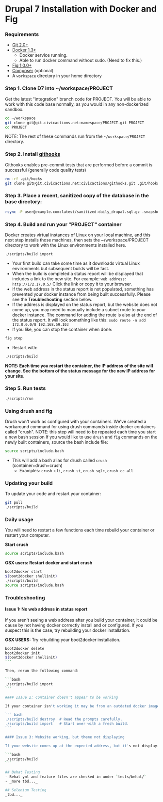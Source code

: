 # Drupal 7 Installation with Docker and Fig

### Requirements
- [Git 2.0+](http://git-scm.com/book/en/v2/Getting-Started-Installing-Git)
- [Docker 1.3+](https://docs.docker.com/installation/)
  - Docker service running.
  - Able to run docker command without sudo. (Need to fix this.)
- [Fig 1.0.0+](http://www.fig.sh/install.html)
- [Composer](https://getcomposer.org/) (optional)
- A `workspace` directory in your home directory

### Step 1. Clone D7 into ~/workspace/PROJECT
Get the latest "integration" branch code for PROJECT. You will be able to work with this code base normally, as you would in any non-dockerized sandbox.

``` bash
cd ~/workspace
git clone git@git.civicactions.net:namespace/PROJECT.git PROJECT
cd PROJECT
```
NOTE: The rest of these commands run from the `~/workspace/PROJECT` directory.

### Step 2. Install [githooks](https://git.civicactions.net/civicactions/githooks/tree/master)

Githooks enables pre-commit tests that are performed before a commit is successful (generally code quality tests)

``` bash
rm -rf .git/hooks
git clone git@git.civicactions.net:civicactions/githooks.git .git/hooks
```

### Step 3. Place a recent, sanitized copy of the database in the base directory:

``` bash
rsync -P user@example.com:latest/sanitized-daily_drupal.sql.gz .snapshot.sql.gz
```

### Step 4. Build and run your "PROJECT" container

Docker creates virtual instances of Linux on your local machine, and this next step installs those machines, then sets the ~/workspace/PROJECT directory to work with the Linux environments installed here.

``` bash
./scripts/build import
```

- Your first build can take some time as it downloads virtual Linux environments but subsequent builds will be fast.
- When the build is completed a status report will be displayed that includes a link to the new site. For example: `web address: http://172.17.0.5/` Click the link or copy it to your browser.
- If the web address in the status report is not populated, something has prevented your docker instance from being built successfully. Please see the **Troubleshooting** section below.
- If the address is displayed on the status report, but the website does not come up, you may need to manually include a subnet route to your docker instance. The command for adding the route is also at the end of the status report. It will look something like this: `sudo route -n add 172.0.0.0/8 192.168.59.103`
- If you like, you can stop the container when done:

```bash
fig stop
```

- Restart with:

```bash
./scripts/build
```
**NOTE: Each time you restart the container, the IP address of the site will change. See the bottom of the status message for the new IP address for your site.**

### Step 5. Run tests

``` bash
./scripts/run
```

### Using drush and fig

Drush won't work as configured with your containers. We've created a workaround command for using drush commands inside docker containers called "crush". NOTE: this step will need to be repeated each time you start a new bash session
If you would like to use `drush` and `fig` commands on the newly built containers, source the bash include file:

``` bash
source scripts/include.bash
```

- This will add a bash alias for drush called `crush` (container+drush=crush)
  - Examples: `crush uli`, `crush st`, `crush sqlc`, `crush cc all`

### Updating your build

To update your code and restart your container:

``` bash
git pull
./scripts/build
```

### Daily usage

You will need to restart a few functions each time rebuild your container or restart your computer.

**Start crush**

```bash
source scripts/include.bash
```

**OSX users: Restart docker and start crush**

```bash
boot2docker start
$(boot2docker shellinit)
./scripts/build
source scripts/include.bash
```

### Troubleshooting

#### Issue 1: No web address in status report

If you aren't seeing a web address after you build your container, it could be cause by not having docker correctly install and or configured. If you suspect this is the case, try rebuilding your docker installation.

**OSX USERS:** Try rebuilding your boot2docker installation.

``````bash
boot2docker delete
boot2docker init
$(boot2docker shellinit)
```

Then, rerun the following command:

```bash
./scripts/build import
```

#### Issue 2: Container doesn't appear to be working

If your container isn't working it may be from an outdated docker image. Try removing containers and images and start over:

``` bash
./scripts/build destroy  # Read the prompts carefully.
./scripts/build import   # Start over with a fresh build.
```

#### Issue 3: Website working, but theme not displaying

If your website comes up at the expected address, but it's not displaying a theme, it could be a permissions issue in your ~/workspace/PROJECT directory. To fix:

```bash
./scripts/build
```

## Behat Testing
- Behat yml and feature files are checked in under `tests/behat/`
- _more tbd..._

## Selenium Testing
_tbd..._
